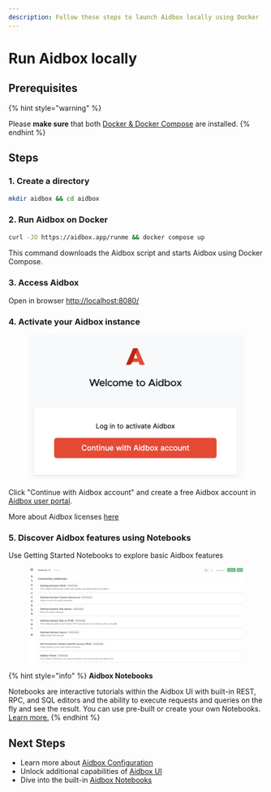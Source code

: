 ```yaml
---
description: Follow these steps to launch Aidbox locally using Docker
---
```


# Run Aidbox locally

## Prerequisites

{% hint style="warning" %}
<img src="../../.gitbook/assets/docker.png" alt="" data-size="original">

Please **make sure** that both [Docker & Docker Compose](https://docs.docker.com/engine/install/) are installed.
{% endhint %}

## Steps

### 1. Create a directory

```sh
mkdir aidbox && cd aidbox
```

### 2. **Run Aidbox on Docker**

```bash
curl -JO https://aidbox.app/runme && docker compose up
```

This command downloads the Aidbox script and starts Aidbox using Docker Compose.

### 3. Access Aidbox

Open in browser [http://localhost:8080/](http://localhost:8080)

### 4. Activate your Aidbox instance

<figure><img src="../../.gitbook/assets/image.png" alt=""><figcaption></figcaption></figure>

Click "Continue with Aidbox account" and create a free Aidbox account in [Aidbox user portal](https://aidbox.app/).


More about Aidbox licenses [here](../overview/aidbox-user-portal/licenses.md)

### 5. **Discover Aidbox features using Notebooks**

Use Getting Started Notebooks to explore basic Aidbox features

<figure><img src="../../.gitbook/assets/df2411cb-46ef-4ee2-b7c7-c02b30a35afc.png" alt="Aidbox UI: notebooks"><figcaption></figcaption></figure>

{% hint style="info" %}
**Aidbox Notebooks**

Notebooks are interactive tutorials within the Aidbox UI with built-in REST, RPC, and SQL editors and the ability to execute requests and queries on the fly and see the result. You can use pre-built or create your own Notebooks. [Learn more.](../overview/aidbox-ui/aidbox-notebooks.md)
{% endhint %}

## Next Steps

* Learn more about [Aidbox Configuration](../configuration/configure-aidbox-and-multibox.md)
* Unlock additional capabilities of [Aidbox UI](../overview/aidbox-ui/)
* Dive into the built-in [Aidbox Notebooks](../overview/aidbox-ui/aidbox-notebooks.md)
